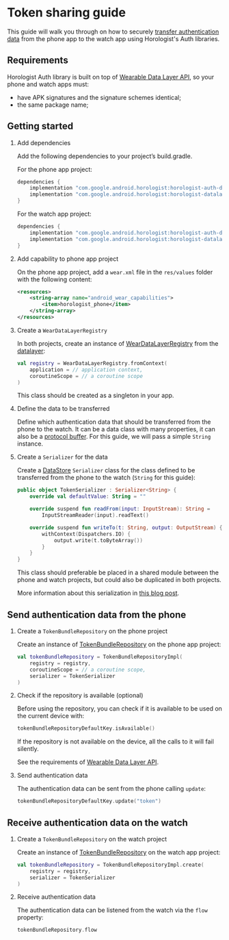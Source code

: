 # Token sharing guide

This guide will walk you through on how to
securely [transfer authentication data](https://developer.android.com/training/wearables/apps/auth-wear#tokens)
from the phone app to the watch app using Horologist's Auth libraries.

## Requirements

Horologist Auth library is built on top
of [Wearable Data Layer API](https://developer.android.com/training/wearables/data/data-layer), so
your phone and watch apps must:

- have APK signatures and the signature schemes identical;
- the same package name;

## Getting started

1.  Add dependencies

    Add the following dependencies to your project’s build.gradle.

    For the phone app project:

    ```groovy
    dependencies {
        implementation "com.google.android.horologist:horologist-auth-data-phone:<version>"
        implementation "com.google.android.horologist:horologist-datalayer:<version>"
    }
    ```

    For the watch app project:

    ```groovy
    dependencies {
        implementation "com.google.android.horologist:horologist-auth-data:<version>"
        implementation "com.google.android.horologist:horologist-datalayer:<version>"
    }
    ```

1.  Add capability to phone app project

    On the phone app project, add a `wear.xml` file in the `res/values` folder with the following
    content:

    ```xml
    <resources>
        <string-array name="android_wear_capabilities">
            <item>horologist_phone</item>
        </string-array>
    </resources>
    ```

1.  Create a `WearDataLayerRegistry`

    In both projects, create an instance
    of [WearDataLayerRegistry](https://google.github.io/horologist/api/datalayer/com.google.android.horologist.data/-wear-data-layer-registry/index.html)
    from the [datalayer](datalayer.md):

    ```kotlin
    val registry = WearDataLayerRegistry.fromContext(
        application = // application context,
        coroutineScope = // a coroutine scope
    )
    ```

    This class should be created as a singleton in your app.

1.  Define the data to be transferred

    Define which authentication data that should be transferred from the phone to the watch. It can
    be a data class with many properties, it can also be a [protocol buffer](https://protobuf.dev/).
    For this guide, we will pass a simple `String` instance.

1.  Create a `Serializer` for the data

    Create
    a [DataStore](https://developer.android.com/topic/libraries/architecture/datastore) `Serializer`
    class for the class defined to be transferred from the phone to the watch (`String` for this
    guide):

    ```kotlin
    public object TokenSerializer : Serializer<String> {
        override val defaultValue: String = ""
    
        override suspend fun readFrom(input: InputStream): String =
            InputStreamReader(input).readText()
    
        override suspend fun writeTo(t: String, output: OutputStream) {
            withContext(Dispatchers.IO) {
                output.write(t.toByteArray())
            }
        }
    }   
    ```

    This class should preferable be placed in a shared module between the phone and watch projects,
    but could also be duplicated in both projects.

    More information about this serialization
    in [this blog post](https://medium.com/androiddevelopers/datastore-and-kotlin-serialization-8b25bf0be66c).

## Send authentication data from the phone

1.  Create a `TokenBundleRepository` on the phone project

    Create an instance
    of [TokenBundleRepository](https://google.github.io/horologist/api/auth-data-phone/com.google.android.horologist.auth.data.phone.tokenshare/-token-bundle-repository/index.html)
    on the phone app project:

    ```kotlin
    val tokenBundleRepository = TokenBundleRepositoryImpl(
        registry = registry,
        coroutineScope = // a coroutine scope,
        serializer = TokenSerializer
    )   
    ```

1.  Check if the repository is available (optional)

    Before using the repository, you can check if it is available to be used on the current device
    with:

    ```kotlin
    tokenBundleRepositoryDefaultKey.isAvailable()
    ```

    If the repository is not available on the device, all the calls to it will fail silently.

    See the requirements
    of [Wearable Data Layer API](https://developer.android.com/training/wearables/data/data-layer#send-and-sync-with-API).

1.  Send authentication data

    The authentication data can be sent from the phone calling `update`:

    ```kotlin
    tokenBundleRepositoryDefaultKey.update("token")
    ```

## Receive authentication data on the watch

1.  Create a `TokenBundleRepository` on the watch project

    Create an instance
    of [TokenBundleRepository](https://google.github.io/horologist/api/auth-data/com.google.android.horologist.auth.data.tokenshare/-token-bundle-repository/index.html)
    on the watch app project:

    ```kotlin
    val tokenBundleRepository = TokenBundleRepositoryImpl.create(
        registry = registry,
        serializer = TokenSerializer
    )
    ```

1.  Receive authentication data

    The authentication data can be listened from the watch via the `flow` property:
    ```kotlin
    tokenBundleRepository.flow
    ```   
